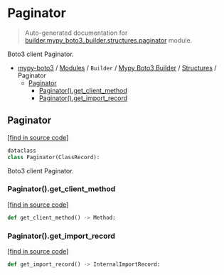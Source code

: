 # Paginator

> Auto-generated documentation for [builder.mypy_boto3_builder.structures.paginator](https://github.com/vemel/mypy_boto3/blob/master/builder/mypy_boto3_builder/structures/paginator.py) module.

Boto3 client Paginator.

- [mypy-boto3](../../../README.md#mypy_boto3) / [Modules](../../../MODULES.md#mypy-boto3-modules) / `Builder` / [Mypy Boto3 Builder](../index.md#mypy-boto3-builder) / [Structures](index.md#structures) / Paginator
    - [Paginator](#paginator)
        - [Paginator().get_client_method](#paginatorget_client_method)
        - [Paginator().get_import_record](#paginatorget_import_record)

## Paginator

[[find in source code]](https://github.com/vemel/mypy_boto3/blob/master/builder/mypy_boto3_builder/structures/paginator.py#L23)

```python
dataclass
class Paginator(ClassRecord):
```

Boto3 client Paginator.

### Paginator().get_client_method

[[find in source code]](https://github.com/vemel/mypy_boto3/blob/master/builder/mypy_boto3_builder/structures/paginator.py#L39)

```python
def get_client_method() -> Method:
```

### Paginator().get_import_record

[[find in source code]](https://github.com/vemel/mypy_boto3/blob/master/builder/mypy_boto3_builder/structures/paginator.py#L36)

```python
def get_import_record() -> InternalImportRecord:
```
